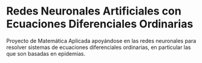 # Redes Neuronales Artificiales con Ecuaciones Diferenciales Ordinarias
Proyecto de Matemática Aplicada apoyándose en las redes neuronales para resolver sistemas de ecuaciones diferenciales ordinarias, en particular las que son basadas en epidemias.
